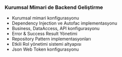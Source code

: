  <h3>Kurumsal Mimari de Backend Geliştirme</h3>
 
- Kurumsal mimari konfigurasyonu
- Dependency Injection ve Autofac implementasyonu
- Business, DataAccess, API konfigurasyonu
- Error & Success Result Yönetimi
- Repository Pattern implementasyonları
- Etkili Rol yönetimi sistemi altyapısı
- Json Web Token konfigurasyonu
